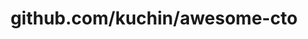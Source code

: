 ---
layout: post
title: github.com/kuchin/awesome-cto
categories: link
tags: [انگلیسی, برنامه‌نویسی]
---
